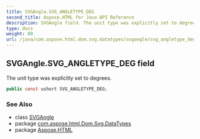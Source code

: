 ```yaml
---
title: SVGAngle.SVG_ANGLETYPE_DEG
second_title: Aspose.HTML for Java API Reference
description: SVGAngle field. The unit type was explicitly set to degrees
type: docs
weight: 80
url: /java/com.aspose.html.dom.svg.datatypes/svgangle/svg_angletype_deg/
---
```

## SVGAngle.SVG_ANGLETYPE_DEG field

The unit type was explicitly set to degrees.

```java
public const ushort SVG_ANGLETYPE_DEG;
```

### See Also

* class [SVGAngle](../)
* package [com.aspose.html.Dom.Svg.DataTypes](../../svgangle/)
* package [Aspose.HTML](../../../)
